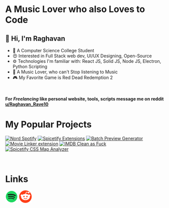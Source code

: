 # A Music Lover who also Loves to Code

## 👋 Hi, I'm **Raghavan**
- 🤗 A Computer Science College Student
- 😍 Interested in Full Stack web dev, UI/UX Designing, Open-Source
- ⚙️ Technologies I'm familiar with: React JS, Solid JS, Node JS, Electron, Python Scripting
- 🎵 A Music Lover, who can't Stop listening to Music
- 🎮 My Favorite Game is Red Dead Redemption 2

</br>

**For *Freelancing* like personal website, tools, scripts message me on reddit [u/Raghavan_Rave10](https://www.reddit.com/user/Raghavan_Rave10)**

# My Popular Projects
[![Nord Spotify](https://github-readme-stats.vercel.app/api/pin/?username=Tetrax-10&repo=Nord-Spotify&show_owner=true&theme=dracula)](https://github.com/Tetrax-10/Nord-Spotify)
[![Spicetify Extensions](https://github-readme-stats.vercel.app/api/pin/?username=Tetrax-10&repo=Spicetify-Extensions&show_owner=true&theme=dracula)](https://github.com/Tetrax-10/Spicetify-Extensions)
[![Batch Preview Generator](https://github-readme-stats.vercel.app/api/pin/?username=Tetrax-10&repo=batch-preview-generator&show_owner=true&theme=dracula)](https://github.com/Tetrax-10/batch-preview-generator)
[![Movie Linker extension](https://github-readme-stats.vercel.app/api/pin/?username=Tetrax-10&repo=movie-linker&show_owner=true&theme=dracula)](https://github.com/Tetrax-10/movie-linker)
[![IMDB Clean as Fuck](https://github-readme-stats.vercel.app/api/pin/?username=Tetrax-10&repo=imdb-clean-as-fuck&show_owner=true&theme=dracula)](https://github.com/Tetrax-10/imdb-clean-as-fuck)
[![Spicetify CSS Map Analyzer](https://github-readme-stats.vercel.app/api/pin/?username=Tetrax-10&repo=spicetify-css-map-analyzer&show_owner=true&theme=dracula)](https://github.com/Tetrax-10/spicetify-css-map-analyzer)

</br>

# Links
[<img alt="Spotify" width="40px" src="assets/spotify.png" />](https://open.spotify.com/user/31ihiyobja76jv25r7j7oj6rmjdu)
[<img alt="Spotify" width="40px" src="assets/reddit.png" />](https://www.reddit.com/user/Raghavan_Rave10)
